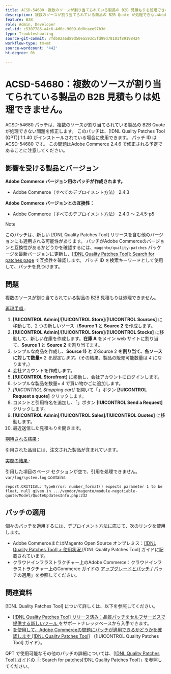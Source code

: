 ```yaml
---
title: ACSD-54680：複数のソースが割り当てられている製品の B2B 見積もりを処理できない
description: 複数のソースが割り当てられている商品の B2B Quote が処理できないAdobe Commerceの問題を修正するには、ACSD-54680 パッチを適用します。
feature: B2B
role: Admin, Developer
exl-id: c5307785-a4c6-4d0c-9009-0d0caee97b3d
type: Troubleshooting
source-git-commit: 7fdb02a6d89d50ea593c5fd99d78101f89198424
workflow-type: tm+mt
source-wordcount: '442'
ht-degree: 0%

---
```


# ACSD-54680：複数のソースが割り当てられている製品の B2B 見積もりは処理できません。

ACSD-54680 パッチは、複数のソースが割り当てられている製品の B2B Quote が処理できない問題を修正します。 このパッチは、[!DNL Quality Patches Tool (QPT)] 1.1.40 がインストールされている場合に使用できます。 パッチ ID は ACSD-54680 です。 この問題はAdobe Commerce 2.4.6 で修正される予定であることに注意してください。

## 影響を受ける製品とバージョン

**Adobe Commerce バージョン用のパッチが作成されます。**

* Adobe Commerce（すべてのデプロイメント方法） 2.4.3

**Adobe Commerce バージョンとの互換性：**

* Adobe Commerce（すべてのデプロイメント方法） 2.4.0 ～ 2.4.5-p5

>[!NOTE]
>
>このパッチは、新しい [!DNL Quality Patches Tool] リリースを含む他のバージョンにも適用される可能性があります。 パッチがAdobe Commerceのバージョンと互換性があるかどうかを確認するには、`magento/quality-patches` パッケージを最新バージョンに更新し、[[!DNL Quality Patches Tool]: Search for patches page](https://experienceleague.adobe.com/tools/commerce-quality-patches/index.html?lang=ja) で互換性を確認します。 パッチ ID を検索キーワードとして使用して、パッチを見つけます。

## 問題

複数のソースが割り当てられている製品の B2B 見積もりは処理できません。

<u> 再現手順 </u>:

1. **[!UICONTROL Admin]**/**[!UICONTROL Store]**/**[!UICONTROL Sources]** に移動して、2 つの新しいソース（**Source 1** と **Source 2** を作成します。
1. **[!UICONTROL Admin]**/**[!UICONTROL Store]**/**[!UICONTROL Stocks]** に移動して、新しい在庫を作成します。**在庫 A** をメイン web サイトに割り当て、**Source 1** と **Source 2** を割り当てます。
1. シンプルな商品を作成し、**Source 1&rbrace; と** 2&rbrace;Source 2 **を割り当て、各ソースに対して数量=** 2 *を設定します。*（その結果、製品の販売可能数量は *4* になります。）
1. 会社アカウントを作成します。
1. **[!UICONTROL Storefront]** に移動し、会社アカウントにログインします。
1. シンプルな製品を数量= *4* で買い物かごに追加します。
1. *[!UICONTROL Shopping cart]* を開いて「」ボタン **[!UICONTROL Request a quote]** クリックします。
1. コメントと引用符名を追加し、「」ボタン **[!UICONTROL Send a Request]** クリックします。
1. **[!UICONTROL Admin]**/**[!UICONTROL Sales]**/**[!UICONTROL Quotes]** に移動します。
1. 最近送信した見積もりを開きます。

<u> 期待される結果 </u>:

引用された品目には、注文された製品が含まれています。

<u> 実際の結果 </u>:

引用した項目のページ セクションが空で、引用を処理できません。
`var/log/system.log` contains

```
report.CRITICAL: TypeError: number_format() expects parameter 1 to be float, null given in .../vendor/magento/module-negotiable-quote/Model/QuoteUpdatesInfo.php:232
```

## パッチの適用

個々のパッチを適用するには、デプロイメント方法に応じて、次のリンクを使用します。

* Adobe CommerceまたはMagento Open Source オンプレミス：[[!DNL Quality Patches Tool] > 使用状況 ](/help/tools/quality-patches-tool/usage.md) [!DNL Quality Patches Tool] ガイドに記載されています。
* クラウドインフラストラクチャー上のAdobe Commerce：クラウドインフラストラクチャー上のCommerce ガイドの [ アップグレードとパッチ ](https://experienceleague.adobe.com/docs/commerce-cloud-service/user-guide/develop/upgrade/apply-patches.html?lang=ja)/ パッチの適用」を参照してください。

## 関連資料

[!DNL Quality Patches Tool] について詳しくは、以下を参照してください。

* [[!DNL Quality Patches Tool]  リリース済み：品質パッチをセルフサービスで提供する新しいツール ](https://experienceleague.adobe.com/ja/docs/commerce-operations/tools/quality-patches-tool/quality-patches-tool-to-self-serve-quality-patches) をサポートナレッジベースから入手できます。
* [ を使用して、Adobe Commerceの問題にパッチが適用できるかどうかを確認します  [!DNL Quality Patches Tool]](/help/tools/quality-patches-tool/patches-available-in-qpt/check-patch-for-magento-issue-with-magento-quality-patches.md) （[!UICONTROL Quality Patches Tool] ガイド）。


QPT で使用可能なその他のパッチの詳細については、[[!DNL Quality Patches Tool] ガイドの「](https://experienceleague.adobe.com/tools/commerce-quality-patches/index.html?lang=ja): Search for patches[!DNL Quality Patches Tool]」を参照してください。
